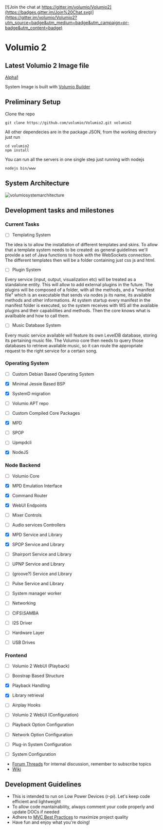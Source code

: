 [![Join the chat at https://gitter.im/volumio/Volumio2](https://badges.gitter.im/Join%20Chat.svg)](https://gitter.im/volumio/Volumio2?utm_source=badge&utm_medium=badge&utm_campaign=pr-badge&utm_content=badge)

# Volumio 2

## Latest Volumio 2 Image file

[Alpha1](http://volumio.org/wp-content/uploads/Volumio2/Volumioalpha1-2015-02-04PI.img.zip)

System Image is built with [Volumio Builder](https://github.com/volumio/Build)

## Preliminary Setup

Clone the repo

```shell
git clone https://github.com/volumio/Volumio2.git volumio2
```

All other dependecies are in the package JSON, from the working directory just run

```shell
cd volumio2
npm install
```

You can run all the servers in one single step just running with nodejs

```shell
nodejs bin/www
```

## System Architecture

![volumiosystemarchitecture](http://lightflo.ws/volumio/VolumioArchitecture4.png)

## Development tasks and milestones

### Current Tasks

- [ ] Templating System

The idea is to allow the installation of different templates and skins. To allow that a template system needs to be created: as general guidelines we'll provide a set of Java functions to hook with the WebSockets connection. The different templates then will be a folder containing just css js and html.

- [ ] Plugin System 

Every service (input, output, visualization etc) will be treated as a standalone entity. This will allow to add external plugins in the future. The plugins will be composed of a folder, with all the methods, and a "manifest file" which is an executable that sends via nodes js its name, its available methods and other informations. At system startup every manifest in the manifest folder is executed, so the system receives with WS all the available plugins and their capabilities and methods.  Then the core knows what is availbable and how to call them. 

- [ ] Music Database System

Every music service available will feature its own LevelDB database, storing its pertaining music file. The Volumio core then needs to query those databases to retrieve available music, so it can route the appropriate request to the right service for a certain song. 

### Operating System

- [ ] Custom Debian Based Operating System
 - [X] Minimal Jessie Based BSP
 - [X] SystemD migration
 - [ ] Volumio APT repo

- [ ] Custom Compiled Core Packages
 - [X] MPD
 - [ ] SPOP
 - [ ] Upmpdcli
 - [X] NodeJS

### Node Backend

- [ ] Volumio Core
 - [X] MPD Emulation Interface
 - [X] Command Router
 - [X] WebUI Endpoints
 - [ ] Mixer Controls
 
- [ ] Audio services Controllers
 - [X] MPD Service and Library
 - [X] SPOP Service and Library
 - [ ] Shairport Service and Library
 - [ ] UPNP Service and Library
 - [ ] \(groove?\) Service and Library
 - [ ] Pulse Service and Library

- [ ] System manager worker
 - [ ] Networking
 - [ ] CIFS\SAMBA
 - [ ] I2S Driver
 - [ ] Hardware Layer
 - [ ] USB Drives
 
### Frontend

- [ ] Volumio 2 WebUI (Playback)
 - [ ] Boostrap Based Structure
 - [X] Playback Handling
 - [X] Library retrieval
 - [ ] Airplay Hooks

- [ ] Volumio 2 WebUI (Configuration)
 - [ ] Playback Option Configuration
 - [ ] Network Option Configuration
 - [ ] Plug-in System Configuration
 - [ ] System Configuration

* [Forum Threads](http://volumio.org/forum/discussion-t2098-10.html) for internal discussion, remember to subscribe topics
* [Wiki](https://github.com/volumio/Volumio2/wiki)

## Development Guidelines

* This is intended to run on Low Power Devices (r-pi). Let's keep code efficient and lightweight
* To allow code mantainability, always comment your code properly and update DOCs if needed
* Adhere to [MVC Best Practices](http://www.yiiframework.com/doc/guide/1.1/en/basics.best-practices) to maximize project quality
* Have fun and enjoy what you're doing!
